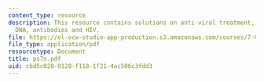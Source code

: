 ```yaml
---
content_type: resource
description: This resource contains solutions on anti-viral treatment, variety of
  DNA, antibodies and HIV.
file: https://ol-ocw-studio-app-production.s3.amazonaws.com/courses/7-014-introductory-biology-spring-2005/cbd5c0280120f1181f214ac506c3fdd3_ps7s.pdf
file_type: application/pdf
resourcetype: Document
title: ps7s.pdf
uid: cbd5c028-0120-f118-1f21-4ac506c3fdd3
---
```


